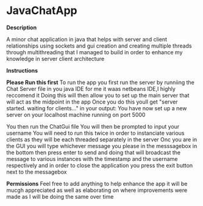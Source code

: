 # JavaChatApp
__Description__

A minor chat application in java that helps with server and client relationships using sockets and gui creation and creating multiple threads through multithreading that I managed to build in order to enhance my knowledge in server client architecture 

 **Instructions**

__Please Run this first__
To run the app you first run the server by runniing the Chat Server file in you java IDE for me it waas netbeans IDE,I highly reccomend it
Doing this will then allow you to set up the main server that will act as the midpoint in the app
Once you do this youll get "server started. waiting for clients..." in your output: You have now set up a new server on your localhost machine running on port 5000

You then run the ChatGui file
You will then be prompted to input your username 
You will need to run this twice in order to instanciate various clients as they will be each threaded separately in the server 
Onc you are in the GUI you will type whichever message you please in the messsagebox in the bottom then press enter to send and doing that will broadcast the message to various instances with the timestamp and the username respectively and in order to close the application you press the exit button next to the messagebox

__Permissions__
Feel free to add anything to help enhance the app it will be mucgh appreciated as well as elaborating on where improvements were made as I will be doing the same over time 
